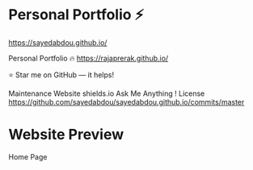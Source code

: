 # Personal Portfolio ⚡️
  https://sayedabdou.github.io/


Personal Portfolio 🔥
https://rajaprerak.github.io/

⭐ Star me on GitHub — it helps!

Maintenance Website shields.io Ask Me Anything ! License
https://github.com/sayedabdou/sayedabdou.github.io/commits/master
# Website Preview
Home Page
